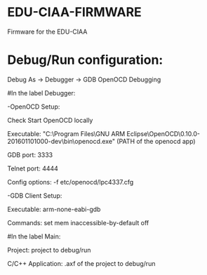# EDU-CIAA-FIRMWARE
Firmware for the EDU-CIAA 

# Debug/Run configuration:
Debug As -> Debugger -> GDB OpenOCD Debugging

#In the label Debugger:

  -OpenOCD Setup:

   Check Start OpenOCD locally
   
   Executable: "C:\Program Files\GNU ARM Eclipse\OpenOCD\0.10.0-201601101000-dev\bin\openocd.exe" (PATH of the openocd app)
   
   GDB port: 3333
   
   Telnet port: 4444
   
   Config options: -f etc/openocd/lpc4337.cfg
   
   -GDB Client Setup:
   
   Executable: arm-none-eabi-gdb
   
   Commands: set mem inaccessible-by-default off
   
#In the label Main:

  Project: project to debug/run
  
  C/C++ Application: .axf of the project to debug/run
  
   
